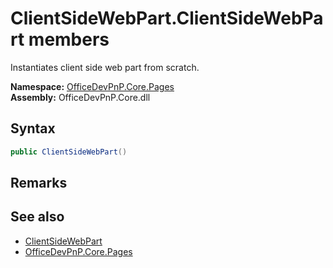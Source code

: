 # ClientSideWebPart.ClientSideWebPart members 
 Instantiates client side web part from scratch.   

**Namespace:** [OfficeDevPnP.Core.Pages](OfficeDevPnP.Core.Pages.md)  
**Assembly:** OfficeDevPnP.Core.dll  
## Syntax
```C#
public ClientSideWebPart()
```
## Remarks
  
## See also
- [ClientSideWebPart](OfficeDevPnP.Core.Pages.ClientSideWebPart.md)
- [OfficeDevPnP.Core.Pages](OfficeDevPnP.Core.Pages.md)
